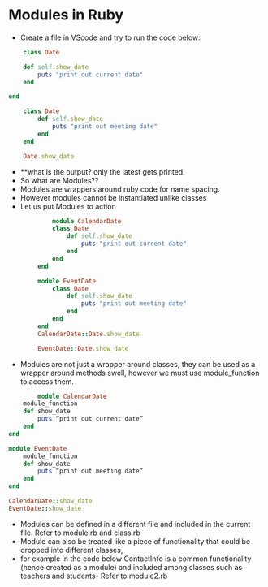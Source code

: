 # Modules in Ruby
- Create a file in VScode and try to run the code below:
```ruby
    class Date

    def self.show_date
        puts "print out current date"
    end

end

    class Date
        def self.show_date
            puts "print out meeting date"
        end
    end

    Date.show_date
```
- **what is the output? only the latest gets printed.
- So what are Modules??
- Modules are wrappers around ruby code for name spacing. 
- However modules cannot be instantiated unlike classes
- Let us put Modules to action
```ruby
            module CalendarDate
            class Date
                def self.show_date
                    puts "print out current date"
                end
            end
        end

        module EventDate
            class Date
                def self.show_date
                    puts "print out meeting date"
                end
            end
        end
        CalendarDate::Date.show_date

        EventDate::Date.show_date
```
- Modules are not just a wrapper around classes, they can be used as a wrapper around methods swell, however we must use module_function to access them.
```ruby
        module CalendarDate
    module_function
    def show_date
        puts “print out current date”
    end
end

module EventDate
    module_function
    def show_date
        puts “print out meeting date”
    end
end

CalendarDate::show_date
EventDate::show_date
```
- Modules can be defined in a different file and included in the current file. Refer to module.rb and class.rb
- Module can also be treated like a piece of functionality that could be  dropped into different classes, 
- for example in the code below ContactInfo is a common functionality (hence created as a module) and included among classes such as teachers and students- Refer to module2.rb
